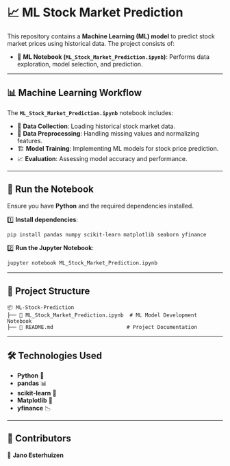 # 📈 ML Stock Market Prediction

This repository contains a **Machine Learning (ML) model** to predict stock market prices using historical data. The project consists of:

- 📝 **ML Notebook (`ML_Stock_Market_Prediction.ipynb`)**: Performs data exploration, model selection, and prediction.

---

## 📊 **Machine Learning Workflow**
The **`ML_Stock_Market_Prediction.ipynb`** notebook includes:
- 📌 **Data Collection**: Loading historical stock market data.
- 🔄 **Data Preprocessing**: Handling missing values and normalizing features.
- 🏗 **Model Training**: Implementing ML models for stock price prediction.
- 📈 **Evaluation**: Assessing model accuracy and performance.

---

## 🚀 **Run the Notebook**
Ensure you have **Python** and the required dependencies installed.

1️⃣ **Install dependencies**:
```bash
pip install pandas numpy scikit-learn matplotlib seaborn yfinance
```

2️⃣ **Run the Jupyter Notebook**:
```bash
jupyter notebook ML_Stock_Market_Prediction.ipynb
```

---

## 📂 **Project Structure**
```
📦 ML-Stock-Prediction
├── 📜 ML_Stock_Market_Prediction.ipynb  # ML Model Development Notebook
├── 📜 README.md                        # Project Documentation
```

---

## 🛠 **Technologies Used**
- **Python** 🐍
- **pandas** 📊
- **scikit-learn** 🤖
- **Matplotlib** 🎨
- **yfinance** 📉

---

## 📢 **Contributors**
👤 **Jano Esterhuizen**  
